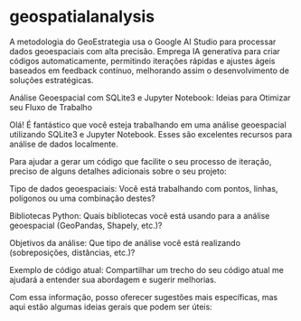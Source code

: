 # geospatialanalysis
A metodologia do GeoEstrategia usa o Google AI Studio para processar dados geoespaciais com alta precisão. Emprega IA generativa para criar códigos automaticamente, permitindo iterações rápidas e ajustes ágeis baseados em feedback contínuo, melhorando assim o desenvolvimento de soluções estratégicas.

Análise Geoespacial com SQLite3 e Jupyter Notebook: Ideias para Otimizar seu Fluxo de Trabalho

Olá! É fantástico que você esteja trabalhando em uma análise geoespacial utilizando SQLite3 e Jupyter Notebook. Esses são excelentes recursos para análise de dados localmente.

Para ajudar a gerar um código que facilite o seu processo de iteração, preciso de alguns detalhes adicionais sobre o seu projeto:

Tipo de dados geoespaciais: Você está trabalhando com pontos, linhas, polígonos ou uma combinação destes?

Bibliotecas Python: Quais bibliotecas você está usando para a análise geoespacial (GeoPandas, Shapely, etc.)?

Objetivos da análise: Que tipo de análise você está realizando (sobreposições, distâncias, etc.)?

Exemplo de código atual: Compartilhar um trecho do seu código atual me ajudará a entender sua abordagem e sugerir melhorias.

Com essa informação, posso oferecer sugestões mais específicas, mas aqui estão algumas ideias gerais que podem ser úteis:
